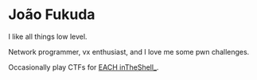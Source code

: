 # João Fukuda

I like all things low level.

Network programmer, vx enthusiast, and I love me some pwn challenges.

Occasionally play CTFs for [EACH inTheShell_](https://intheshell.page).
